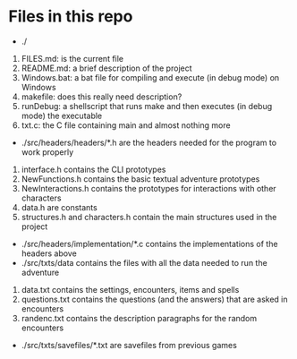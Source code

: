 # Files in this repo
* ./
1. FILES.md: is the current file
2. README.md: a brief description of the project
3. Windows.bat: a bat file for compiling and execute (in debug mode) on Windows
4. makefile: does this really need description?
5. runDebug: a shellscript that runs make and then executes (in debug mode) the executable
6. txt.c: the C file containing main and almost nothing more
* ./src/headers/headers/\*.h are the headers needed for the program to work properly
1. interface.h contains the CLI prototypes
2. NewFunctions.h contains the basic textual adventure prototypes
3. NewInteractions.h contains the prototypes for interactions with other characters
4. data.h are constants
5. structures.h and characters.h contain the main structures used in the project
* ./src/headers/implementation/\*.c contains the implementations of the headers above
* ./src/txts/data contains the files with all the data needed to run the adventure
1. data.txt contains the settings, encounters, items and spells
2. questions.txt contains the questions (and the answers) that are asked in encounters
3. randenc.txt contains the description paragraphs for the random encounters
* ./src/txts/savefiles/\*.txt are savefiles from previous games
